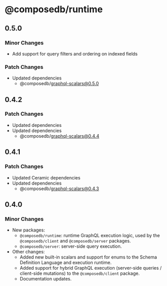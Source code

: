# @composedb/runtime

## 0.5.0

### Minor Changes

- Add support for query filters and ordering on indexed fields

### Patch Changes

- Updated dependencies
  - @composedb/graphql-scalars@0.5.0

## 0.4.2

### Patch Changes

- Updated dependencies
- Updated dependencies
  - @composedb/graphql-scalars@0.4.4

## 0.4.1

### Patch Changes

- Updated Ceramic dependencies
- Updated dependencies
  - @composedb/graphql-scalars@0.4.3

## 0.4.0

### Minor Changes

- New packages:
  - `@composedb/runtime`: runtime GraphQL execution logic, used by the
    `@composedb/client` and `@composedb/server` packages.
  - `@composedb/server`: server-side query execution.
- Other changes:
  - Added new built-in scalars and support for enums to the Schema Definition
    Language and execution runtime.
  - Added support for hybrid GraphQL execution (server-side queries /
    client-side mutations) to the `@composedb/client` package.
  - Documentation updates.
